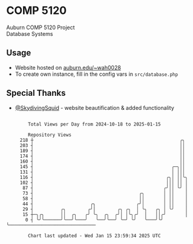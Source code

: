 # COMP 5120
Auburn COMP 5120 Project  
Database Systems

## Usage
- Website hosted on [auburn.edu/~wah0028](https://webhome.auburn.edu/~wah0028/)
- To create own instance, fill in the config vars in `src/database.php`

## Special Thanks
- [@SkydivingSquid](https://github.com/SkydivingSquid) - website beautification & added functionality

```

        Total Views per Day from 2024-10-18 to 2025-01-15

        Repository Views
     218 ┼                                                      ╭╮
     203 ┤                                                      ││
     189 ┤                                                      ││
     174 ┤                                                      ││
     160 ┤                                                      ││
     145 ┤                                                   ╭─╮││
     131 ┤                                                   │ │││
     116 ┤                                                 ╭╮│ ││╰╮
     102 ┤                                                 │││ ││ │
      87 ┤                                                ╭╯││ ╰╯ │
      73 ┤                                       ╭╮       │ ││    │
      58 ┤                                       ││       │ ││    │
      44 ┤                     ╭╮               ╭╯│       │ ││    │
      29 ┤          ╭╮        ╭╯│        ╭╮ ╭╮  │ ╰╮   ╭╮ │ ╰╯    │
      15 ┼─╮╭╮      ││  ╭╮   ╭╯ ╰╮  ╭╮  ╭╯│ │╰╮╭╯  │   ││╭╯       │
       0 ┤ ╰╯╰──────╯╰──╯╰───╯   ╰──╯╰──╯ ╰─╯ ╰╯   ╰───╯╰╯        ╰────────────────────────────────

        Chart last updated - Wed Jan 15 23:59:34 2025 UTC
        
```
